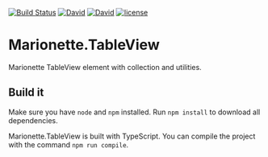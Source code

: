 [![Build Status](https://img.shields.io/travis/wfortin/Marionette.TableView.svg?style=flat-square)](https://travis-ci.org/wfortin/Marionette.TableView)
[![David](https://img.shields.io/david/wfortin/Marionette.TableView.svg?style=flat-square)]()
[![David](https://img.shields.io/david/wfortin/dev/Marionette.TableView.svg?style=flat-square)]()
[![license](http://img.shields.io/badge/license-MIT-blue.svg?style=flat-square)](https://github.com/wfortin/Marionette.TableView/blob/master/LICENSE)

# Marionette.TableView
Marionette TableView element with collection and utilities.


## Build it
Make sure you have `node` and `npm` installed.
Run `npm install` to download all dependencies.

Marionette.TableView is built with TypeScript. You can compile the project with the command `npm run compile`.
